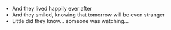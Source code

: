 - And they lived happily ever after
- And they smiled, knowing that tomorrow will be even stranger
- Little did they know... someone was watching...